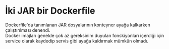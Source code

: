 # İki JAR bir Dockerfile
Dockerfile'da tanımlanan JAR dosyalarının konteyner ayağa kalkarken çalıştırılması denendi.<br>
Docker imajları genelde çok az gereksinim duyulan fonskiyonları içerdiği için service olarak kaydedip servis gibi ayağa kaldırmak mümkün olmadı.
